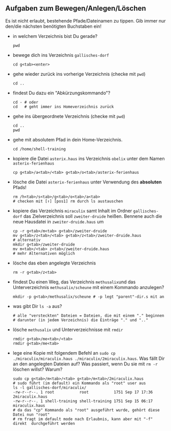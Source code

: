 ## Aufgaben zum Bewegen/Anlegen/Löschen

Es ist nicht erlaubt, bestehende Pfade/Dateinamen zu tippen. Gib immer nur den/die nächsten benötigten Buchstaben ein!

- in welchem Verzeichnis bist Du gerade?
    ```
    pwd
    ```
- bewege dich ins Verzeichnis `gallisches-dorf`
    ```
    cd g<tab><enter>
    ```
- gehe wieder zurück ins vorherige Verzeichnis (checke mit `pwd`)
    ```
    cd ..
    ```
- findest Du dazu ein "Abkürzungskommando"?
    ```
    cd - # oder
    cd   # geht immer ins Homeverzeichnis zurück
    ```
- gehe ins übergeordnete Verzeichnis (checke mit `pwd`)
    ```
    cd ..
    pwd
    ```
- gehe mit absolutem Pfad in dein Home-Verzeichnis.
    ```
    cd /home/shell-training
    ```
- kopiere die Datei `asterix.haus` ins Verzeichnis `obelix` unter dem Namen `asterix-ferienhaus`
    ```
    cp g<tab>/a<tab>/<tab> g<tab>/o<tab>/asterix-ferienhaus
    ```
- lösche die Datei `asterix-ferienhaus` unter Verwendung des **absoluten** Pfads!
    ```
    rm /h<tab>/s<tab>/g<tab>/o<tab>/a<tab>
    # checken mit [↑] [pos1] rm durch ls austauschen
    ```
- kopiere das Verzeichnis `miraculix` samt Inhalt im Ordner `gallisches-dorf` das Zielverzeichnis soll `zweiter-druide` heißen. Bennene auch die neue Hausdatei in `zweiter-druide.haus` um
    ```
    cp -r g<tab>/m<tab> g<tab>/zweiter-druide
    mv g<tab>/z<tab>/<tab> g<tab>/z<tab>/zweiter-druide.haus
    # alternativ
    mkdir g<tab>/zweiter-druide
    mv m<tab>/<tab> z<tab>/zweiter-druide.haus
    # mehr Alternativen möglich
    ```
- lösche das eben angelegte Verzeichnis
    ```
    rm -r g<tab>/z<tab>
    ```
- findest Du einen Weg, das Verzeichnis `methusalix`und das Unterverzeichnis `methusalix/scheune` mit einem Kommando anzulegen?
    ```
    mkdir -p g<tab>/methusalix/scheune # -p legt "parent"-dir.s mit an
    ```
- was gibt Dir `ls -a` aus?
    ```
    # alle "versteckten" Dateien = Dateien, die mit einem "." beginnen
    # darunter (in jedem Verzeichnis) die Einträge "." und ".."
    ```
- lösche `methusalix` und Unterverzeichnisse mit `rmdir`
    ```
    rmdir g<tab>/me<tab>/<tab>
    rmdir g<tab>/me<tab>
    ```
- lege eine Kopie mit folgendem Befehl an `sudo cp ./miraculix/miraculix.haus ./miraculix/2miraculix.haus`. Was fällt Dir an den angelegten Dateien auf? Was passiert, wenn Du sie mit `rm -r` löschen willst? Warum?
    ```
    sudo cp g<tab>/m<tab>/<tab> g<tab>/m<tab>/2miraculix.haus
    # sudo führt (im default) ein Kommando als "root" user aus
    ls -l gallisches-dorf/miraculix/
    -rw-r--r--. 1 root           root           1751 Sep 17 17:36 2miraculix.haus
    -rw-r--r--. 1 shell-training shell-training 1751 Sep 15 06:17 miraculix.haus
    # da das "cp" Kommando als "root" ausgeführt wurde, gehört diese Datei nun "root"
    # rm fragt im default mode nach Erlaubnis, kann aber mit "-f" direkt  durchgeführt werden
    ```
